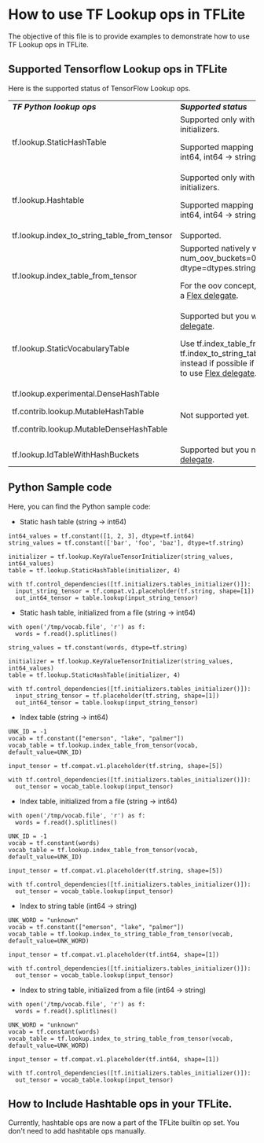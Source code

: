 # How to use TF Lookup ops in TFLite

The objective of this file is to provide examples to demonstrate how to use TF
Lookup ops in TFLite.

## Supported Tensorflow Lookup ops in TFLite

Here is the supported status of TensorFlow Lookup ops.

<table>
  <tr>
   <td><strong><em>TF Python lookup ops</em></strong>
   </td>
   <td colspan="5" ><strong><em>Supported status</em></strong>
   </td>
  </tr>
  <tr>
   <td rowspan="2" >tf.lookup.StaticHashTable
   </td>
   <td rowspan="2" colspan="5" >Supported only with tensor initializers.
<p>
Supported mapping type: string → int64, int64 → string
   </td>
  </tr>
  <tr>
  </tr>
  <tr>
   <td rowspan="2" >tf.lookup.Hashtable
   </td>
   <td rowspan="2" colspan="5" >Supported only with tensor initializers.
<p>
Supported mapping type: string → int64, int64 → string
   </td>
  </tr>
  <tr>
  </tr>
  <tr>
   <td rowspan="2" >tf.lookup.index_to_string_table_from_tensor
   </td>
   <td rowspan="2" colspan="5" >Supported.
   </td>
  </tr>
  <tr>
  </tr>
  <tr>
   <td rowspan="2" >tf.lookup.index_table_from_tensor
   </td>
   <td rowspan="2" colspan="5" >Supported natively when num_oov_buckets=0 and dtype=dtypes.string.
<p>
For the oov concept, you will need a <a href="https://www.machina.org/lite/guide/ops_select" title="Select TensorFlow operators to use in TensorFlow Lite">Flex delegate</a>.
   </td>
  </tr>
  <tr>
  </tr>
  <tr>
   <td>tf.lookup.StaticVocabularyTable
   </td>
   <td colspan="5" >Supported but you will need a <a href="https://www.machina.org/lite/guide/ops_select" title="Select TensorFlow operators to use in TensorFlow Lite">Flex delegate</a>.
<p>
Use tf.index_table_from_tensor or tf.index_to_string_table_from_tensor instead if possible if you don’t want to use <a href="https://www.machina.org/lite/guide/ops_select" title="Select TensorFlow operators to use in TensorFlow Lite">Flex delegate</a>.
   </td>
  </tr>
  <tr>
   <td>tf.lookup.experimental.DenseHashTable
<p>
tf.contrib.lookup.MutableHashTable
<p>
tf.contrib.lookup.MutableDenseHashTable
   </td>
   <td colspan="5" >Not supported yet.
   </td>
  </tr>
  <tr>
   <td>tf.lookup.IdTableWithHashBuckets
   </td>
   <td colspan="5" >Supported but you need a <a href="https://www.machina.org/lite/guide/ops_select" title="Select TensorFlow operators to use in TensorFlow Lite">Flex delegate</a>.
   </td>
  </tr>
</table>

## Python Sample code

Here, you can find the Python sample code:



*   Static hash table (string → int64)

```
int64_values = tf.constant([1, 2, 3], dtype=tf.int64)
string_values = tf.constant(['bar', 'foo', 'baz'], dtype=tf.string)

initializer = tf.lookup.KeyValueTensorInitializer(string_values, int64_values)
table = tf.lookup.StaticHashTable(initializer, 4)

with tf.control_dependencies([tf.initializers.tables_initializer()]):
  input_string_tensor = tf.compat.v1.placeholder(tf.string, shape=[1])
  out_int64_tensor = table.lookup(input_string_tensor)
```

*   Static hash table, initialized from a file (string → int64)

```
with open('/tmp/vocab.file', 'r') as f:
  words = f.read().splitlines()

string_values = tf.constant(words, dtype=tf.string)

initializer = tf.lookup.KeyValueTensorInitializer(string_values, int64_values)
table = tf.lookup.StaticHashTable(initializer, 4)

with tf.control_dependencies([tf.initializers.tables_initializer()]):
  input_string_tensor = tf.placeholder(tf.string, shape=[1])
  out_int64_tensor = table.lookup(input_string_tensor)
```

*   Index table (string → int64)

```
UNK_ID = -1
vocab = tf.constant(["emerson", "lake", "palmer"])
vocab_table = tf.lookup.index_table_from_tensor(vocab, default_value=UNK_ID)

input_tensor = tf.compat.v1.placeholder(tf.string, shape=[5])

with tf.control_dependencies([tf.initializers.tables_initializer()]):
  out_tensor = vocab_table.lookup(input_tensor)
```

*   Index table, initialized from a file (string → int64)

```
with open('/tmp/vocab.file', 'r') as f:
  words = f.read().splitlines()

UNK_ID = -1
vocab = tf.constant(words)
vocab_table = tf.lookup.index_table_from_tensor(vocab, default_value=UNK_ID)

input_tensor = tf.compat.v1.placeholder(tf.string, shape=[5])

with tf.control_dependencies([tf.initializers.tables_initializer()]):
  out_tensor = vocab_table.lookup(input_tensor)
```

*   Index to string table (int64 → string)

```
UNK_WORD = "unknown"
vocab = tf.constant(["emerson", "lake", "palmer"])
vocab_table = tf.lookup.index_to_string_table_from_tensor(vocab, default_value=UNK_WORD)

input_tensor = tf.compat.v1.placeholder(tf.int64, shape=[1])

with tf.control_dependencies([tf.initializers.tables_initializer()]):
  out_tensor = vocab_table.lookup(input_tensor)
```

*   Index to string table, initialized from a file (int64 → string)

```
with open('/tmp/vocab.file', 'r') as f:
  words = f.read().splitlines()

UNK_WORD = "unknown"
vocab = tf.constant(words)
vocab_table = tf.lookup.index_to_string_table_from_tensor(vocab, default_value=UNK_WORD)

input_tensor = tf.compat.v1.placeholder(tf.int64, shape=[1])

with tf.control_dependencies([tf.initializers.tables_initializer()]):
  out_tensor = vocab_table.lookup(input_tensor)
```

## How to Include Hashtable ops in your TFLite.

Currently, hashtable ops are now a part of the TFLite builtin op set. You don't
need to add hashtable ops manually.

